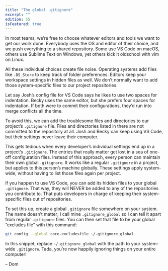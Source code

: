 ```yaml
---
title: "The global .gitignore"
excerpt: ""
edition: 55
isFeatured: true
---
```

In most teams, we’re free to choose whatever editors and tools we want to get our work done. Everybody uses the OS and editor of their choice, and we push everything to a shared repository. Some use VS Code on macOS, others use Sublime Text on Windows, yet others kick it oldschool with vim on Linux.

All these individual choices create file noise. Operating systems add files like `.DS_Store` to keep track of folder preferences. Editors keep your workspace settings in hidden files as well. We don’t normally want to add those system-specific files to our project repositories.

Let say Josh’s config file for VS Code says he likes to use two spaces for indentation. Becky uses the same editor, but she prefers four spaces for indentation. If both were to commit their configurations, they’d run into merge conflicts all the time.

To avoid this, we can add the troublesome files and directories to our project’s `.gitignore` file. Files and directories listed in there are not committed to the repository at all. Josh and Becky can keep using VS Code, but their settings never leave their computer.

This gets tedious when every developer’s individual settings end up in a project’s `.gitignore`. The entries that really matter get lost in a sea of one-off configuration files. Instead of this approach, every person can maintain their own global `.gitignore`. It works like a regular `.gitignore` in a project, but applies to this person’s machine globally. These settings apply system-wide, without having to list those files again per project.

If you happen to use VS Code, you can add its hidden files to your global `.gitignore`. That way, they will NEVER be added to any of the repositories you contribute to. That puts developers in charge of keeping their system-specific files out of repositories.

To set this up, create a global `.gitignore` file somewhere on your system. The name doesn’t matter; I call mine `.gitignore_global` so I can tell it apart from regular `.gitignore` files. You can then set that file to be your global “excludes file” with this command:

```bash
git config --global core.excludesfile ~/.gitignore_global
```

In this snippet, replace `~/.gitignore_global` with the path to your system-wide `.gitignore`. Tada, you’re now happily ignoring things on your entire computer!

– Dom
